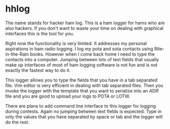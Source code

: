 hhlog
=====

The name stands for hacker ham log. This is a ham logger for hams who are also
hackers. If you don't want to waste your time on dealing with graphical
interfaces this is the tool for you.

Right now the functionality is very limited. It addresses my personal
aspirations in ham radio logging. I log my pota and sota contacts using
Rite-in-the-Rain books. However when I come back home I need to type the
contacts into a computer. Jumping between lots of text fields that usually make
up interfaces of most of ham logging software is not fun and is not exactly the
fastest way to do it.

This logger allows you to type the fields that you have in a tab separated file.
Vim editor is very efficient in dealing with tab separated files. Then you
invoke the logger with the template that you want to serialize into an ADIF file
and you are good to upload your logs to POTA or LOTW.

There are plans to add command line interface to this logger for logging during
contests. Again no jumping between text fields is expected. Type in only the
values that you have separated by space or tab and the logger will do the rest.
